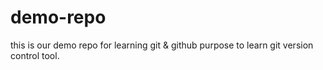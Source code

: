 # demo-repo
this is our demo repo for learning git &amp; github
purpose to learn git version control tool.
